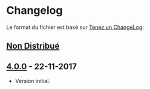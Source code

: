 # Changelog
Le format du fichier est basé sur [Tenez un ChangeLog](http://keepachangelog.com/fr/1.0.0/).

## [Non Distribué]

## [4.0.0] - 22-11-2017
- Version initial.

[Non Distribué]: http://git.open-dsi.fr/dolibarr-extension/companyrelationships/compare/v3.9.0...HEAD
[4.0.0]: http://git.open-dsi.fr/dolibarr-extension/companyrelationships/commits/v3.9.0
